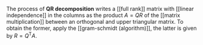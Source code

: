 
The process of **QR decomposition** writes a [[full rank]] matrix with [[linear independence]] in the columns as the product $A = QR$ of the [[matrix multiplication]] between an orthogonal and upper triangular matrix. To obtain the former, apply the [[gram-schmidt (algorithm)]], the latter is given by $R = Q^{\mathsf{T}}A$.